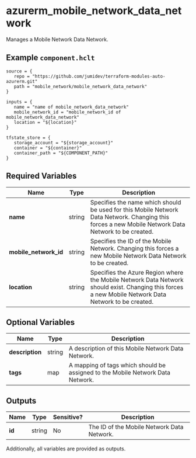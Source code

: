 # azurerm_mobile_network_data_network

Manages a Mobile Network Data Network.

## Example `component.hclt`

```hcl
source = {
   repo = "https://github.com/jumidev/terraform-modules-auto-azurerm.git" 
   path = "mobile_network/mobile_network_data_network" 
}

inputs = {
   name = "name of mobile_network_data_network" 
   mobile_network_id = "mobile_network_id of mobile_network_data_network" 
   location = "${location}" 
}

tfstate_store = {
   storage_account = "${storage_account}" 
   container = "${container}" 
   container_path = "${COMPONENT_PATH}" 
}

```

## Required Variables

| Name | Type |  Description |
| ---- | --------- |  ----------- |
| **name** | string |  Specifies the name which should be used for this Mobile Network Data Network. Changing this forces a new Mobile Network Data Network to be created. | 
| **mobile_network_id** | string |  Specifies the ID of the Mobile Network. Changing this forces a new Mobile Network Data Network to be created. | 
| **location** | string |  Specifies the Azure Region where the Mobile Network Data Network should exist. Changing this forces a new Mobile Network Data Network to be created. | 

## Optional Variables

| Name | Type |  Description |
| ---- | --------- |  ----------- |
| **description** | string |  A description of this Mobile Network Data Network. | 
| **tags** | map |  A mapping of tags which should be assigned to the Mobile Network Data Network. | 



## Outputs

| Name | Type | Sensitive? | Description |
| ---- | ---- | --------- | --------- |
| **id** | string | No  | The ID of the Mobile Network Data Network. | 

Additionally, all variables are provided as outputs.
